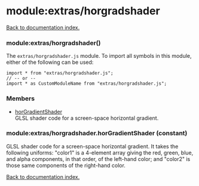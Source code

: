 # module:extras/horgradshader

[Back to documentation index.](index.md)

<a name='extras_horgradshader'></a>
### module:extras/horgradshader()

The <code>extras/horgradshader.js</code> module.
To import all symbols in this module, either of the following can be used:

    import * from "extras/horgradshader.js";
    // -- or --
    import * as CustomModuleName from "extras/horgradshader.js";

### Members

* [horGradientShader](#extras_horgradshader.horGradientShader)<br>GLSL shader code for a screen-space horizontal gradient.

<a name='extras_horgradshader.horGradientShader'></a>
### module:extras/horgradshader.horGradientShader (constant)

GLSL shader code for a screen-space horizontal gradient.
It takes the following uniforms: "color1" is a 4-element array
giving the red, green, blue, and alpha components, in that order,
of the left-hand color; and "color2" is those same components
of the right-hand color.

[Back to documentation index.](index.md)

